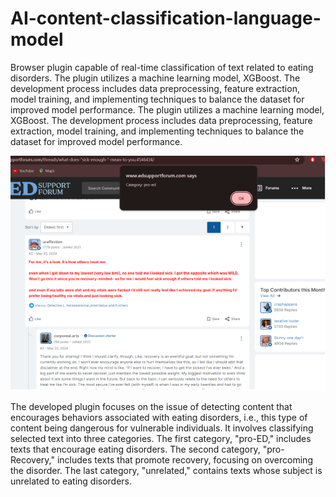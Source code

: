 # AI-content-classification-language-model
Browser plugin capable of real-time classification of text related to eating disorders. The plugin utilizes a machine learning model, XGBoost. The development process includes data
preprocessing, feature extraction, model training, and implementing techniques to balance the dataset for improved model performance.
The plugin utilizes a machine learning model, XGBoost. The development process includes data
preprocessing, feature extraction, model training, and implementing techniques to
balance the dataset for improved model performance.

![Utilizare](exemple.png)

The developed plugin focuses on the issue of detecting content that encourages behaviors associated with eating disorders, i.e., this type of content being dangerous for vulnerable individuals. It involves classifying selected text into three categories. The first category, "pro-ED," includes texts that encourage eating disorders. The second category, "pro-Recovery," includes texts that promote recovery, focusing on overcoming the disorder. The last category, "unrelated," contains texts whose subject is unrelated to eating disorders.
